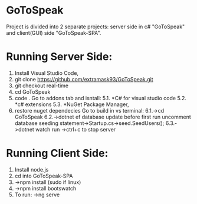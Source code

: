 # GoToSpeak
Project is divided into 2 separate projects: server side in c# "GoToSpeak" and client(GUI) side "GoToSpeak-SPA". 
# Running Server Side:
1. Install Visual Studio Code,
2. git clone https://github.com/extramask93/GoToSpeak.git
3. git checkout real-time
4. cd GoToSpeak
5. code .
Go to addons tab and isntall:
5.1. *C# for visual studio code
5.2. *c# extensions
5.3. *NuGet Package Manager,
6. restore nuget dependecies
Go to build in vs terminal:
6.1.->cd GoToSpeak
6.2.->dotnet ef database update
before first run uncomment database seeding statement->Startup.cs->seed.SeedUsers();
6.3.->dotnet watch run
->ctrl+c to stop server
# Running Client Side:
1. Install node.js
2. cd into GoToSpeak-SPA
3. ->npm install (sudo if linux)
4. ->npm install bootswatch
4. To run: ->ng serve